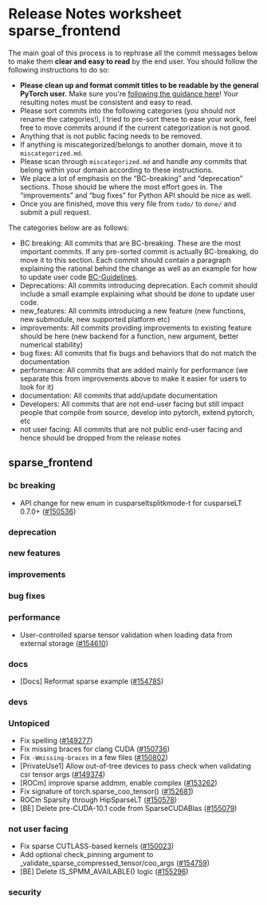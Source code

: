 
# Release Notes worksheet sparse_frontend

The main goal of this process is to rephrase all the commit messages below to make them **clear and easy to read** by the end user. You should follow the following instructions to do so:

* **Please clean up and format commit titles to be readable by the general PyTorch user.** Make sure you're [following the guidance here](https://docs.google.com/document/d/14OmgGBr1w6gl1VO47GGGdwrIaUNr92DFhQbY_NEk8mQ/edit)! Your resulting notes must be consistent and easy to read.
* Please sort commits into the following categories (you should not rename the categories!), I tried to pre-sort these to ease your work, feel free to move commits around if the current categorization is not good.
* Anything that is not public facing needs to be removed.
* If anything is miscategorized/belongs to another domain, move it to `miscategorized.md`.
* Please scan through `miscategorized.md` and handle any commits that belong within your domain according to these instructions.
* We place a lot of emphasis on the “BC-breaking” and “deprecation” sections. Those should be where the most effort goes in. The “improvements” and “bug fixes” for Python API should be nice as well.
* Once you are finished, move this very file from `todo/` to `done/` and submit a pull request.

The categories below are as follows:

* BC breaking: All commits that are BC-breaking. These are the most important commits. If any pre-sorted commit is actually BC-breaking, do move it to this section. Each commit should contain a paragraph explaining the rational behind the change as well as an example for how to update user code [BC-Guidelines](https://docs.google.com/document/d/14OmgGBr1w6gl1VO47GGGdwrIaUNr92DFhQbY_NEk8mQ/edit#heading=h.a9htwgvvec1m).
* Deprecations: All commits introducing deprecation. Each commit should include a small example explaining what should be done to update user code.
* new_features: All commits introducing a new feature (new functions, new submodule, new supported platform etc)
* improvements: All commits providing improvements to existing feature should be here (new backend for a function, new argument, better numerical stability)
* bug fixes: All commits that fix bugs and behaviors that do not match the documentation
* performance: All commits that are added mainly for performance (we separate this from improvements above to make it easier for users to look for it)
* documentation: All commits that add/update documentation
* Developers: All commits that are not end-user facing but still impact people that compile from source, develop into pytorch, extend pytorch, etc
* not user facing: All commits that are not public end-user facing and hence should be dropped from the release notes

## sparse_frontend
### bc breaking
- API change for new enum in cusparseltsplitkmode-t for cusparseLT 0.7.0+ ([#150536](https://github.com/pytorch/pytorch/pull/150536))
### deprecation
### new features
### improvements
### bug fixes
### performance
- User-controlled sparse tensor validation when loading data from external storage ([#154610](https://github.com/pytorch/pytorch/pull/154610))
### docs
- [Docs] Reformat sparse example ([#154785](https://github.com/pytorch/pytorch/pull/154785))
### devs
### Untopiced
- Fix spelling ([#149277](https://github.com/pytorch/pytorch/pull/149277))
- Fix missing braces for clang CUDA ([#150736](https://github.com/pytorch/pytorch/pull/150736))
- Fix `-Wmissing-braces` in a few files ([#150802](https://github.com/pytorch/pytorch/pull/150802))
- [PrivateUse1] Allow out-of-tree devices to pass check when validating csr tensor args ([#149374](https://github.com/pytorch/pytorch/pull/149374))
- [ROCm] improve sparse addmm, enable complex ([#153262](https://github.com/pytorch/pytorch/pull/153262))
- Fix signature of torch.sparse_coo_tensor() ([#152681](https://github.com/pytorch/pytorch/pull/152681))
- ROCm Sparsity through HipSparseLT ([#150578](https://github.com/pytorch/pytorch/pull/150578))
- [BE] Delete pre-CUDA-10.1 code from SparseCUDABlas ([#155079](https://github.com/pytorch/pytorch/pull/155079))
### not user facing
- Fix sparse CUTLASS-based kernels ([#150023](https://github.com/pytorch/pytorch/pull/150023))
- Add optional check_pinning argument to _validate_sparse_compressed_tensor/coo_args ([#154759](https://github.com/pytorch/pytorch/pull/154759))
- [BE] Delete IS_SPMM_AVAILABLE() logic ([#155296](https://github.com/pytorch/pytorch/pull/155296))
### security
